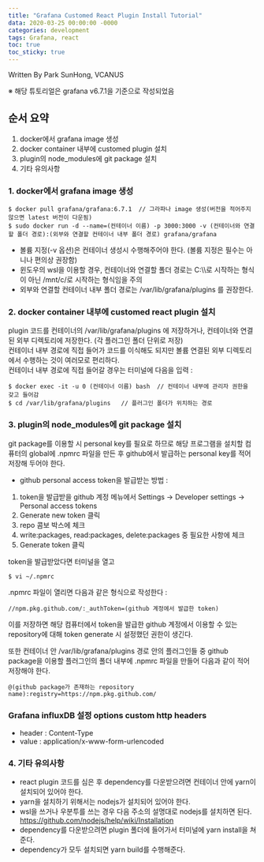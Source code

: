 ```yaml
---
title: "Grafana Customed React Plugin Install Tutorial"
data: 2020-03-25 00:00:00 -0000
categories: development 
tags: Grafana, react
toc: true
toc_sticky: true
---
```


Written By Park SunHong, VCANUS

※ 해당 튜토리얼은 grafana v6.7.1을 기준으로 작성되었음
## 순서 요약
1. docker에서 grafana image 생성
2. docker container 내부에 customed plugin 설치
3. plugin의 node_modules에 git package 설치   
4. 기타 유의사항
  
  
   
### 1. docker에서 grafana image 생성
```
$ docker pull grafana/grafana:6.7.1  // 그라파나 image 생성(버전을 적어주지 않으면 latest 버전이 다운됨)
$ sudo docker run -d --name=(컨테이너 이름) -p 3000:3000 -v (컨테이너와 연결할 폴더 경로):(외부와 연결할 컨테이너 내부 폴더 경로) grafana/grafana 
```
* 볼륨 지정(-v 옵션)은 컨테이너 생성시 수행해주어야 한다. (볼륨 지정은 필수는 아니나 편의상 권장함)  
* 윈도우의 wsl을 이용할 경우, 컨테이너와 연결할 폴더 경로는 C:\\\로 시작하는 형식이 아닌 /mnt/c/로 시작하는 형식임을 주의
* 외부와 연결할 컨테이너 내부 폴더 경로는 /var/lib/grafana/plugins 를 권장한다.

### 2. docker container 내부에 customed react plugin 설치
plugin 코드를 컨테이너의 /var/lib/grafana/plugins 에 저장하거나, 컨테이너와 연결된 외부 디렉토리에 저장한다. (각 플러그인 폴더 단위로 저장)   
컨테이너 내부 경로에 직접 들어가 코드를 이식해도 되지만 볼륨 
연결된 외부 디렉토리에서 수행하는 것이 여러모로 편리하다.  
컨테이너 내부 경로에 직접 들어갈 경우는 터미널에 다음을 입력 :  
```
$ docker exec -it -u 0 (컨테이너 이름) bash  // 컨테이너 내부에 관리자 권한을 갖고 들어감
$ cd /var/lib/grafana/plugins   // 플러그인 폴더가 위치하는 경로
```


### 3. plugin의 node_modules에 git package 설치
git package를 이용할 시 personal key를 필요로 하므로 해당 프로그램을 설치할 컴퓨터의 global에 .npmrc 파일을 만든 후 github에서 발급하는 personal key를 적어 저장해 두어야 한다.  
* github personal access token을 발급받는 방법 : 
1. token을 발급받을 github 계정 메뉴에서 Settings -> Developer settings -> Personal access tokens  
2. Generate new token 클릭
3. repo 콤보 박스에 체크
4. write:packages, read:packages, delete:packages 중 필요한 사항에 체크  
5. Generate token 클릭

token을 발급받았다면 터미널을 열고  
```
$ vi ~/.npmrc
```
.npmrc 파일이 열리면 다음과 같은 형식으로 작성한다 : 
```
//npm.pkg.github.com/:_authToken=(github 계정에서 발급한 token)
```
이를 저장하면 해당 컴퓨터에서 token을 발급한 github 계정에서 이용할 수 있는 repository에 대해 token generate 시 설정했던 권한이 생긴다.   

또한 컨테이너 안 /var/lib/grafana/plugins 경로 안의 플러그인들 중 github package을 이용할 플러그인의 폴더 내부에 .npmrc 파일을 만들어 다음과 같이 적어 저장해야 한다.
```
@(github package가 존재하는 repository name):registry=https://npm.pkg.github.com/
```

### Grafana influxDB 설정 options custom http headers
* header : Content-Type
* value : application/x-www-form-urlencoded

### 4. 기타 유의사항
* react plugin 코드를 심은 후 dependency를 다운받으려면 컨테이너 안에 yarn이 설치되어 있어야 한다.  
* yarn을 설치하기 위해서는 nodejs가 설치되어 있어야 한다.
* wsl을 쓰거나 우분투를 쓰는 경우 다음 주소의 설명대로 nodejs를 설치하면 된다.
https://github.com/nodejs/help/wiki/Installation
* dependency를 다운받으려면 plugin 폴더에 들어가서 터미널에 yarn install을 쳐준다.
* dependency가 모두 설치되면 yarn build를 수행해준다.
